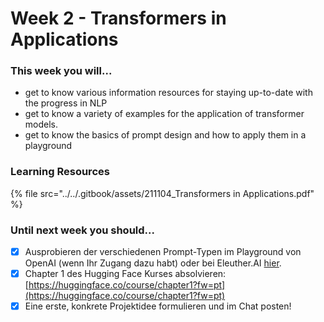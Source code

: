 # Week 2 - Transformers in Applications

### This week you will...

* get to know various information resources for staying up-to-date with the progress in NLP
* get to know a variety of examples for the application of transformer models.
* get to know the basics of prompt design and how to apply them in a playground

### Learning Resources

{% file src="../../.gitbook/assets/211104_Transformers in Applications.pdf" %}

### Until next week you should...

* [x] Ausprobieren der verschiedenen Prompt-Typen im Playground von OpenAI (wenn Ihr Zugang dazu habt) oder bei Eleuther.AI [hier](https://6b.eleuther.ai).
* [x] Chapter 1 des Hugging Face Kurses absolvieren:\
  [https://huggingface.co/course/chapter1?fw=pt](https://huggingface.co/course/chapter1?fw=pt)
* [x] Eine erste, konkrete Projektidee formulieren und im Chat posten!
